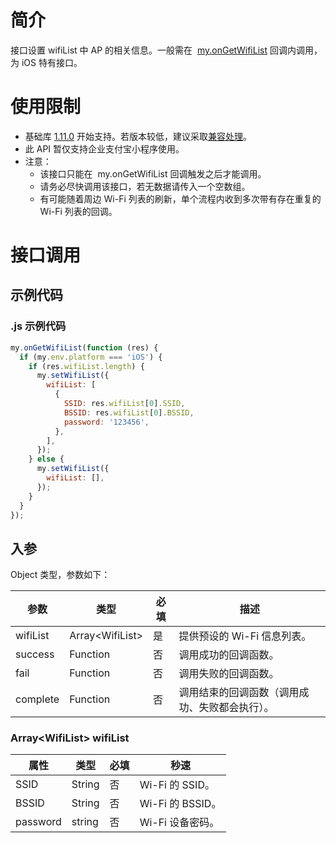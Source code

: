# 简介

接口设置 wifiList 中 AP 的相关信息。一般需在  [my.onGetWifiList](https://opendocs.alipay.com/mini/api/ongetwifilist) 回调内调用，为 iOS 特有接口。

# 使用限制

- 基础库 [1.11.0](https://opendocs.alipay.com/mini/framework/compatibility) 开始支持。若版本较低，建议采取[兼容处理](https://opendocs.alipay.com/mini/framework/compatibility)。
- 此 API 暂仅支持企业支付宝小程序使用。
- 注意：
  - 该接口只能在  my.onGetWifiList 回调触发之后才能调用。
  - 请务必尽快调用该接口，若无数据请传入一个空数组。
  - 有可能随着周边 Wi-Fi 列表的刷新，单个流程内收到多次带有存在重复的 Wi-Fi 列表的回调。

# 接口调用

## 示例代码

### .js 示例代码

```javascript
my.onGetWifiList(function (res) {
  if (my.env.platform === 'iOS') {
    if (res.wifiList.length) {
      my.setWifiList({
        wifiList: [
          {
            SSID: res.wifiList[0].SSID,
            BSSID: res.wifiList[0].BSSID,
            password: '123456',
          },
        ],
      });
    } else {
      my.setWifiList({
        wifiList: [],
      });
    }
  }
});
```

## 入参

Object 类型，参数如下：

| **参数** | **类型** | **必填** | **描述** |
| --- | --- | --- | --- |
| wifiList | Array\<WifiList\> | 是 | 提供预设的 Wi-Fi 信息列表。 |
| success | Function | 否 | 调用成功的回调函数。 |
| fail | Function | 否 | 调用失败的回调函数。 |
| complete | Function | 否 | 调用结束的回调函数（调用成功、失败都会执行）。 |

### Array\<WifiList\> wifiList

| **属性** | **类型** | **必填** | **秒速**         |
| -------- | -------- | -------- | ---------------- |
| SSID     | String   | 否       | Wi-Fi 的 SSID。  |
| BSSID    | String   | 否       | Wi-Fi 的 BSSID。 |
| password | string   | 否       | Wi-Fi 设备密码。 |
